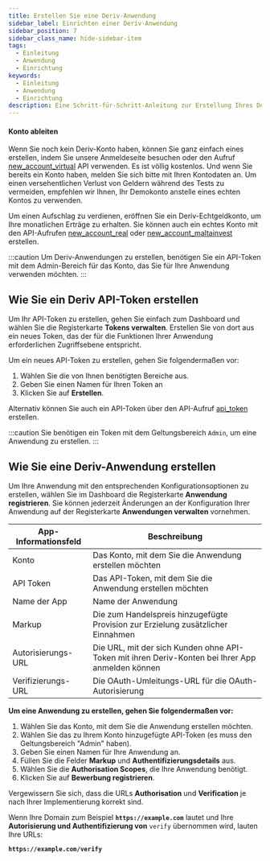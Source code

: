 ```yaml
---
title: Erstellen Sie eine Deriv-Anwendung
sidebar_label: Einrichten einer Deriv-Anwendung
sidebar_position: 7
sidebar_class_name: hide-sidebar-item
tags:
  - Einleitung
  - Anwendung
  - Einrichtung
keywords:
  - Einleitung
  - Anwendung
  - Einrichtung
description: Eine Schritt-für-Schritt-Anleitung zur Erstellung Ihres Deriv-API-Tokens und zum Aufbau Ihrer Handelsanwendung mit Hilfe unserer Handels-API. Mehr erfahren.
---
```


#### Konto ableiten

Wenn Sie noch kein Deriv-Konto haben, können Sie ganz einfach eines erstellen, indem Sie unsere Anmeldeseite besuchen oder den Aufruf <a href="/api-explorer#new_account_virtual" target="_blank" rel="noopener noreferrer">new_account_virtual</a> API verwenden. Es ist völlig kostenlos. Und wenn Sie bereits ein Konto haben, melden Sie sich bitte mit Ihren Kontodaten an. Um einen versehentlichen Verlust von Geldern während des Tests zu vermeiden, empfehlen wir Ihnen, Ihr Demokonto anstelle eines echten Kontos zu verwenden.

Um einen Aufschlag zu verdienen, eröffnen Sie ein Deriv-Echtgeldkonto, um Ihre monatlichen Erträge zu erhalten. Sie können auch ein echtes Konto mit den API-Aufrufen <a href="/api-explorer#new_account_real" target="_blank" rel="noopener noreferrer">new_account_real</a> oder <a href="/api-explorer#new_account_maltainvest" target="_blank" rel="noopener noreferrer">new_account_maltainvest</a> erstellen.

:::caution
Um Deriv-Anwendungen zu erstellen, benötigen Sie ein API-Token mit dem Admin-Bereich für das Konto, das Sie für Ihre Anwendung verwenden möchten.
:::

## Wie Sie ein Deriv API-Token erstellen

Um Ihr API-Token zu erstellen, gehen Sie einfach zum Dashboard und wählen Sie die Registerkarte **Tokens verwalten**. Erstellen Sie von dort aus ein neues Token, das der für die Funktionen Ihrer Anwendung erforderlichen Zugriffsebene entspricht.

Um ein neues API-Token zu erstellen, gehen Sie folgendermaßen vor:

1. Wählen Sie die von Ihnen benötigten Bereiche aus.
2. Geben Sie einen Namen für Ihren Token an
3. Klicken Sie auf **Erstellen**.

Alternativ können Sie auch ein API-Token über den API-Aufruf <a href="/api-explorer#api_token" target="_blank" rel="noopener noreferrer">api_token</a> erstellen.

:::caution
Sie benötigen ein Token mit dem Geltungsbereich `Admin`, um eine Anwendung zu erstellen.
:::

## Wie Sie eine Deriv-Anwendung erstellen

Um Ihre Anwendung mit den entsprechenden Konfigurationsoptionen zu erstellen, wählen Sie im Dashboard die Registerkarte **Anwendung registrieren**. Sie können jederzeit Änderungen an der Konfiguration Ihrer Anwendung auf der Registerkarte **Anwendungen verwalten** vornehmen.

| App-Informationsfeld | Beschreibung                                                                                     |
| -------------------- | ------------------------------------------------------------------------------------------------ |
| Konto                | Das Konto, mit dem Sie die Anwendung erstellen möchten                                           |
| API Token            | Das API-Token, mit dem Sie die Anwendung erstellen möchten                                       |
| Name der App         | Name der Anwendung                                                                               |
| Markup               | Die zum Handelspreis hinzugefügte Provision zur Erzielung zusätzlicher Einnahmen                 |
| Autorisierungs-URL   | Die URL, mit der sich Kunden ohne API-Token mit ihren Deriv-Konten bei Ihrer App anmelden können |
| Verifizierungs-URL   | Die OAuth-Umleitungs-URL für die OAuth-Autorisierung                                             |

**Um eine Anwendung zu erstellen, gehen Sie folgendermaßen vor:**

1. Wählen Sie das Konto, mit dem Sie die Anwendung erstellen möchten.
2. Wählen Sie das zu Ihrem Konto hinzugefügte API-Token (es muss den Geltungsbereich "Admin" haben).
3. Geben Sie einen Namen für Ihre Anwendung an.
4. Füllen Sie die Felder **Markup** und **Authentifizierungsdetails** aus.
5. Wählen Sie die **Authorisation Scopes**, die Ihre Anwendung benötigt.
6. Klicken Sie auf **Bewerbung registrieren**.

Vergewissern Sie sich, dass die URLs **Authorisation** und **Verification** je nach Ihrer Implementierung korrekt sind.

Wenn Ihre Domain zum Beispiel **`https://example.com`** lautet und Ihre **Autorisierung und Authentifizierung von** `verify` übernommen wird, lauten Ihre URLs:

**`https://example.com/verify`**
